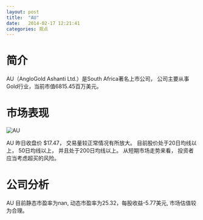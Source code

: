 ```yaml
---
layout: post
title:  "AU"
date:   2014-02-17 12:21:41
categories: 观点
---
```


# 简介
AU（AngloGold Ashanti Ltd.）是South Africa著名上市公司，
公司主要从事Gold行业，当前市值6815.45百万美元。

# 市场表现

![AU](http://finviz.com/chart.ashx?t=AU&ty=c&ta=1&p=d&s=l)

AU 昨日收盘价 $17.47，
交易量较正常情况有所放大。
目前股价处于20日均线以上，
50日均线以上，
并且处于200日均线以上。
从短期市场走势来看，
投资者应当考虑超买的风险。

# 公司分析
AU 目前静态市盈率为nan, 动态市盈率为25.32，每股收益-5.77美元,
市场估值较为合理。
